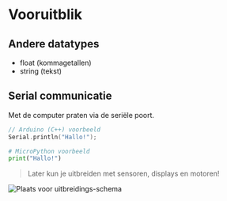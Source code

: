 # Vooruitblik

## Andere datatypes
- float (kommagetallen)
- string (tekst)

## Serial communicatie
Met de computer praten via de seriële poort.

```cpp
// Arduino (C++) voorbeeld
Serial.println("Hallo!");
```

```python
# MicroPython voorbeeld
print("Hallo!")
```

> Later kun je uitbreiden met sensoren, displays en motoren!

![Plaats voor uitbreidings-schema](PLACEHOLDER_UITBREIDING_SCHEMA)
